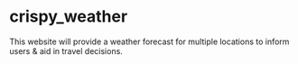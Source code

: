 # crispy_weather
This website will provide a weather forecast for multiple locations to inform users &amp; aid in travel decisions.
